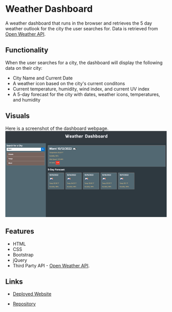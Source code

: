 # Weather Dashboard
A weather dashboard that runs in the browser and retrieves the 5 day weather outlook for the city the user searches for. Data is retrieved from [Open Weather API](https://openweathermap.org/).

## Functionality 

When the user searches for a city, the dashboard will display the following data on their city: 

* City Name and Current Date
* A weather icon based on the city's current conditons
* Current temperature, humidity, wind index, and current UV index 
* A 5-day forecast for the city with dates, weather icons, temperatures, and humidity

## Visuals

Here is a screenshot of the dashboard webpage. 
![Screenshot of deployed weather dashboard](/Assets/weather-dash-demo.png)



## Features

* HTML
* CSS
* Bootstrap
* jQuery
* Third Party API - [Open Weather API](https://openweathermap.org/).

## Links

* [Deployed Website](https://bethdecarlo.github.io/weather-dashboard/)

* [Repository](https://github.com/bethdecarlo/weather-dashboard/)
